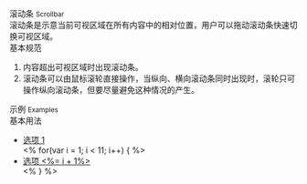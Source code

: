 <div class="mb40">
    <div class="fontsize-20">滚动条 <small>Scrollbar</small></div>
    <div class="color-999 mt4">滚动条是示意当前可视区域在所有内容中的相对位置，用户可以拖动滚动条快速切换可视区域。</div>
</div>

<div class="usage mb40">
    <div>基本规范</div>
    <ol>
        <li>内容超出可视区域时出现滚动条。</li>
        <li>滚动条可以由鼠标滚轮直接操作，当纵向、横向滚动条同时出现时，滚轮只可操作纵向滚动条，但要尽量避免这种情况的产生。</li>
    </ol>
</div>

<div class="fontsize-16 mb10">示例 <small>Examples</small></div>

<div class="example">
    <div class="content">
    	<div class="content-header">
    		<div>基本用法</div>
    	</div>
    	<div class="content-body">
    		<div class="dropdown open">
        		<ul class="dropdown-menu" style="position: relative;">
                    <li class="active"><a href="javascript: void(0);" value="0" bx-click="select()">选项 1</a></li>
        			<% for(var i = 1; i < 11; i++) { %>
                    <li><a href="javascript: void(0);">选项 <%= i + 1%></a></li>
                    <% } %>
  				</ul>
  			</div>
        </div>
    </div>
</div>
